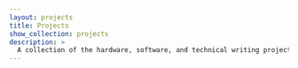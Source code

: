 ```yaml
---
layout: projects
title: Projects
show_collection: projects
description: >
  A collection of the hardware, software, and technical writing projects that I work on.
---
```

